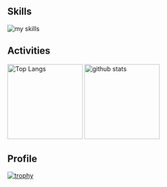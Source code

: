 ## Skills

<img alt="my skills" src="https://skillicons.dev/icons?theme=dark&perline=7&i=python,cpp,c,go,docker,cmake,html,css" />

## Activities

<div align="left"> 
  <img alt="Top Langs" height="170px" src="https://github-readme-stats.vercel.app/api?username=upnt&theme=dracula&layout=compact" />
  <img alt="github stats" height="170px" src="https://github-readme-stats.vercel.app/api/top-langs/?username=upnt&theme=dracula&layout=compact" />
</div>

## Profile
[![trophy](https://github-profile-trophy.vercel.app/?username=upnt&theme=onedark)](https://github.com/ryo-ma/github-profile-trophy)
